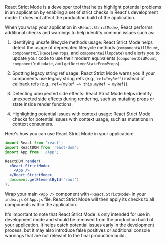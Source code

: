 React Strict Mode is a developer tool that helps highlight potential problems in an application by enabling a set of strict checks in React's development mode. It does not affect the production build of the application.

When you wrap your application in `<React.StrictMode>`, React performs additional checks and warnings to help identify common issues such as:

1. Identifying unsafe lifecycle methods usage: React Strict Mode helps detect the usage of deprecated lifecycle methods (`componentWillMount`, `componentWillReceiveProps`, and `componentWillUpdate`) and alerts you to update your code to use their modern equivalents (`componentDidMount`, `componentDidUpdate`, and `getDerivedStateFromProps`).

2. Spotting legacy string ref usage: React Strict Mode warns you if your components use legacy string refs (e.g., `ref="myRef"`) instead of callback refs (e.g., `ref={myRef => this.myRef = myRef}`).

3. Detecting unexpected side effects: React Strict Mode helps identify unexpected side effects during rendering, such as mutating props or state inside render functions.

4. Highlighting potential issues with context usage: React Strict Mode checks for potential issues with context usage, such as mutations in context consumers.

Here's how you can use React Strict Mode in your application:

```jsx
import React from 'react';
import ReactDOM from 'react-dom';
import App from './App';

ReactDOM.render(
  <React.StrictMode>
    <App />
  </React.StrictMode>,
  document.getElementById('root')
);
```

Wrap your main `<App />` component with `<React.StrictMode>` in your `index.js` or `App.js` file. React Strict Mode will then apply its checks to all components within the application.

It's important to note that React Strict Mode is only intended for use in development mode and should be removed from the production build of your application. It helps catch potential issues early in the development process, but it may also introduce false positives or additional console warnings that are not relevant to the final production build.